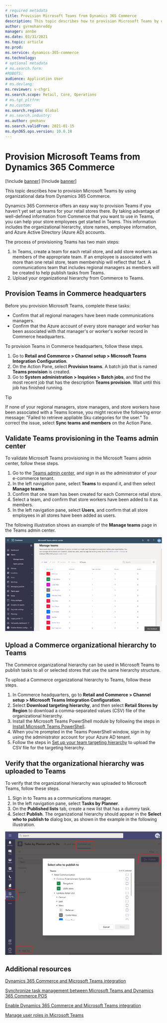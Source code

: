 ```yaml
---
# required metadata
title: Provision Microsoft Teams from Dynamics 365 Commerce
description: This topic describes how to provision Microsoft Teams by using organizational data from Dynamics 365 Commerce.
author: gvrmohanreddy
manager: annbe
ms.date: 03/31/2021
ms.topic: article
ms.prod: 
ms.service: dynamics-365-commerce
ms.technology: 
# optional metadata
# ms.search.form: 
#ROBOTS: 
audience: Application User
# ms.devlang: 
ms.reviewer: v-chgri
ms.search.scope: Retail, Core, Operations
# ms.tgt_pltfrm: 
# ms.custom: 
ms.search.region: Global
# ms.search.industry: 
ms.author: gmohanv
ms.search.validFrom: 2021-01-15
ms.dyn365.ops.version: 10.0.18
---
```


# Provision Microsoft Teams from Dynamics 365 Commerce

[!include [banner](includes/banner.md)]
[!include [banner](includes/preview-banner.md)]

This topic describes how to provision Microsoft Teams by using organizational data from Dynamics 365 Commerce.

Dynamics 365 Commerce offers an easy way to provision Teams if you haven't yet set up teams for your retail stores there. By taking advantage of well-defined information from Commerce that you want to use in Teams, you can help your store employees get started in Teams. This information includes the organizational hierarchy, store names, employee information, and Azure Active Directory (Azure AD) accounts. 

The process of provisioning Teams has two main steps:

1. In Teams, create a team for each retail store, and add store workers as members of the appropriate team. If an employee is associated with more than one retail store, team membership will reflect that fact. A communications team that includes regional managers as members will be created to help publish tasks from Teams.
1. Upload your organizational hierarchy from Commerce to Teams.

## Provision Teams in Commerce headquarters

Before you provision Microsoft Teams, complete these tasks:

- Confirm that all regional managers have been made communications managers.
- Confirm that the Azure account of every store manager and worker has been associated with that manager's or worker's worker record in Commerce headquarters.

To provision Teams in Commerce headquarters, follow these steps.

1. Go to **Retail and Commerce \> Channel setup \> Microsoft Teams Integration Configuration**.
1. On the Action Pane, select **Provision teams**. A batch job that is named **Teams provision** is created.
1. Go to **System administration \> Inquiries \> Batch jobs**, and find the most recent job that has the description **Teams provision**. Wait until this job has finished running.

> [!TIP]
> If none of your regional managers, store managers, and store workers have been associated with a Teams license, you might receive the following error message: "Failed to retrieve appliable Sku categories for the user." To correct the issue, select **Sync teams and members** on the Action Pane.

<!-- ![Dynamics 365 Commerce - Teams integration configuration](media/D365-Commerce-Microsoft-Teams-Configuration_with_disclaimer.png)-->

## Validate Teams provisioning in the Teams admin center

To validate Microsoft Teams provisioning in the Microsoft Teams admin center, follow these steps.
	
1. Go to the [Teams admin center](https://admin.teams.microsoft.com/), and sign in as the administrator of your e-commerce tenant.
1. In the left navigation pane, select **Teams** to expand it, and then select **Manage teams**.
1. Confirm that one team has been created for each Commerce retail store.
1. Select a team, and confirm that store workers have been added to it as members.
1. In the left navigation pane, select **Users**, and confirm that all store employees in all stores have been added as users.

The following illustration shows an example of the **Manage teams** page in the Teams admin center.

![Example of the Manage teams page in the Teams admin center](media/Teams-FLW-Admin-Teams.png)

## Upload a Commerce organizational hierarchy to Teams
	
The Commerce organizational hierarchy can be used in Microsoft Teams to publish tasks to all or selected stores that use the same hierarchy structure.

To upload a Commerce organizational hierarchy to Teams, follow these steps.
	
1. In Commerce headquarters, go to **Retail and Commerce \> Channel setup \> Microsoft Teams Integration Configuration**.
1. Select **Download targeting hierarchy**, and then select **Retail Stores by Region** to download a comma-separated values (CSV) file of the organizational hierarchy.
1. Install the Microsoft Teams PowerShell module by following the steps in [Install Microsoft Teams PowerShell](https://docs.microsoft.com/microsoftteams/teams-powershell-install).
1. When you're prompted in the Teams PowerShell window, sign in by using the administrator account for your Azure AD tenant.
1. Follow the steps in [Set up your team targeting hierarchy](https://docs.microsoft.com/microsoftteams/set-up-your-team-hierarchy) to upload the CSV file for the targeting hierarchy.

## Verify that the organizational hierarchy was uploaded to Teams

To verify that the organizational hierarchy was uploaded to Microsoft Teams, follow these steps.

1. Sign in to Teams as a communications manager.
1. In the left navigation pane, select **Tasks by Planner**.
1. On the **Published lists** tab, create a new list that has a dummy task.
1. Select **Publish**. The organizational hierarchy should appear in the **Select who to publish to** dialog box, as shown in the example in the following illustration.

![Example of an organizational hierarchy in the Select who to publish to dialog box](media/Microsoft-teams-verify-org-hierarchy.png)

## Additional resources

[Dynamics 365 Commerce and Microsoft Teams integration](commerce-teams-integration.md)

[Synchronize task management between Microsoft Teams and Dynamics 365 Commerce POS](synchronize-tasks-teams-pos.md)

[Enable Dynamics 365 Commerce and Microsoft Teams integration](enable-teams-integration.md)

[Manage user roles in Microsoft Teams](manage-user-roles-teams.md)
